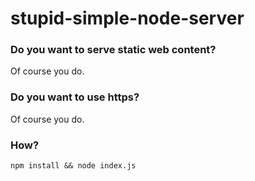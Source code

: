 # stupid-simple-node-server

### Do you want to serve static web content?

Of course you do.

### Do you want to use https?

Of course you do.

### How?

`npm install && node index.js`
